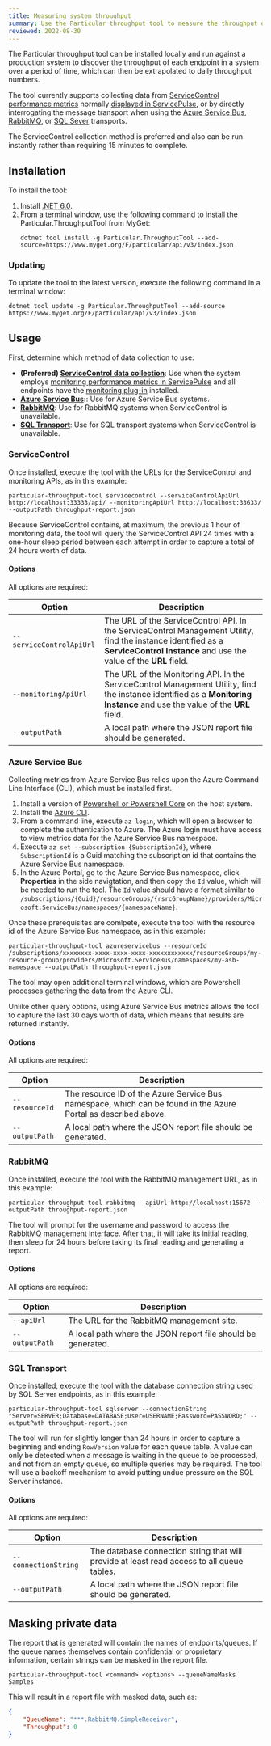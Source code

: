 ```yaml
---
title: Measuring system throughput
summary: Use the Particular throughput tool to measure the throughput of your NServiceBus system.
reviewed: 2022-08-30
---
```


The Particular throughput tool can be installed locally and run against a production system to discover the throughput of each endpoint in a system over a period of time, which can then be extrapolated to daily throughput numbers.

The tool currently supports collecting data from [ServiceControl performance metrics](/monitoring/metrics/install-plugin.md) normally [displayed in ServicePulse](/monitoring/metrics/in-servicepulse.md), or by directly interrogating the message transport when using the [Azure Service Bus](/transports/azure-service-bus/), [RabbitMQ](/transports/rabbitmq/), or [SQL Sever](/transports/sql/) transports.

The ServiceControl collection method is preferred and also can be run instantly rather than requiring 15 minutes to complete.

## Installation

To install the tool:

1. Install [.NET 6.0](https://dotnet.microsoft.com/en-us/download).
2. From a terminal window, use the following command to install the Particular.ThroughputTool from MyGet:
    ```shell
    dotnet tool install -g Particular.ThroughputTool --add-source=https://www.myget.org/F/particular/api/v3/index.json
    ```

### Updating

To update the tool to the latest version, execute the following command in a terminal window:

```shell
dotnet tool update -g Particular.ThroughputTool --add-source https://www.myget.org/F/particular/api/v3/index.json
```

## Usage

First, determine which method of data collection to use:

* **(Preferred) [ServiceControl data collection](#usage-servicecontrol)**: Use when the system employs [monitoring performance metrics in ServicePulse](/monitoring/metrics/in-servicepulse.md) and all endpoints have the [monitoring plug-in](/monitoring/metrics/install-plugin.md) installed.
* **[Azure Service Bus](#usage-azure-service-bus):**: Use for Azure Service Bus systems.
* **[RabbitMQ](#usage-rabbitmq)**: Use for RabbitMQ systems when ServiceControl is unavailable.
* **[SQL Transport](#usage-sql-transport)**: Use for SQL transport systems when ServiceControl is unavailable.

### ServiceControl

Once installed, execute the tool with the URLs for the ServiceControl and monitoring APIs, as in this example:

```shell
particular-throughput-tool servicecontrol --serviceControlApiUrl http://localhost:33333/api/ --monitoringApiUrl http://localhost:33633/ --outputPath throughput-report.json
```

Because ServiceControl contains, at maximum, the previous 1 hour of monitoring data, the tool will query the ServiceControl API 24 times with a one-hour sleep period between each attempt in order to capture a total of 24 hours worth of data.

#### Options

All options are required:

| Option | Description |
|-|-|
| <nobr>`--serviceControlApiUrl`</nobr> | The URL of the ServiceControl API. In the ServiceControl Management Utility, find the instance identified as a **ServiceControl Instance** and use the value of the **URL** field. |
| <nobr>`--monitoringApiUrl`</nobr> | The URL of the Monitoring API. In the ServiceControl Management Utility, find the instance identified as a **Monitoring Instance** and use the value of the **URL** field. |
| <nobr>`--outputPath`</nobr> | A local path where the JSON report file should be generated. |


### Azure Service Bus

Collecting metrics from Azure Service Bus relies upon the Azure Command Line Interface (CLI), which must be installed first.

1. Install a version of [Powershell or Powershell Core](https://docs.microsoft.com/en-us/powershell/scripting/install/installing-powershell) on the host system.
1. Install the [Azure CLI](https://docs.microsoft.com/en-us/cli/azure/install-azure-cli).
1. From a command line, execute `az login`, which will open a browser to complete the authentication to Azure. The Azure login must have access to view metrics data for the Azure Service Bus namespace.
1. Execute `az set --subscription {SubscriptionId}`, where `SubscriptionId` is a Guid matching the subscription id that contains the Azure Service Bus namespace.
1. In the Azure Portal, go to the Azure Service Bus namespace, click **Properties** in the side navigtation, and then copy the `Id` value, which will be needed to run the tool. The `Id` value should have a format similar to `/subscriptions/{Guid}/resourceGroups/{rsrcGroupName}/providers/Microsoft.ServiceBus/namespaces/{namespaceName}`.

Once these prerequisites are comlpete, execute the tool with the resource id of the Azure Service Bus namespace, as in this example:

```shell
particular-throughput-tool azureservicebus --resourceId /subscriptions/xxxxxxxx-xxxx-xxxx-xxxx-xxxxxxxxxxxx/resourceGroups/my-resource-group/providers/Microsoft.ServiceBus/namespaces/my-asb-namespace --outputPath throughput-report.json
```

The tool may open additional terminal windows, which are Powershell processes gathering the data from the Azure CLI.

Unlike other query options, using Azure Service Bus metrics allows the tool to capture the last 30 days worth of data, which means that results are returned instantly.

#### Options

All options are required:

| Option | Description |
|-|-|
| <nobr>`--resourceId`</nobr> | The resource ID of the Azure Service Bus namespace, which can be found in the Azure Portal as described above. |
| <nobr>`--outputPath`</nobr> | A local path where the JSON report file should be generated. |

### RabbitMQ

Once installed, execute the tool with the RabbitMQ management URL, as in this example:

```shell
particular-throughput-tool rabbitmq --apiUrl http://localhost:15672 --outputPath throughput-report.json
```

The tool will prompt for the username and password to access the RabbitMQ management interface. After that, it will take its initial reading, then sleep for 24 hours before taking its final reading and generating a report.

#### Options

All options are required:

| Option | Description |
|-|-|
| <nobr>`--apiUrl`</nobr> | The URL for the RabbitMQ management site. |
| <nobr>`--outputPath`</nobr> | A local path where the JSON report file should be generated. |

### SQL Transport

Once installed, execute the tool with the database connection string used by SQL Server endpoints, as in this example:

```shell
particular-throughput-tool sqlserver --connectionString "Server=SERVER;Database=DATABASE;User=USERNAME;Password=PASSWORD;" --outputPath throughput-report.json
```

The tool will run for slightly longer than 24 hours in order to capture a beginning and ending `RowVersion` value for each queue table. A value can only be detected when a message is waiting in the queue to be processed, and not from an empty queue, so multiple queries may be required. The tool will use a backoff mechanism to avoid putting undue pressure on the SQL Server instance.

#### Options

All options are required:

| Option | Description |
|-|-|
| <nobr>`--connectionString`</nobr> | The database connection string that will provide at least read access to all queue tables. |
| <nobr>`--outputPath`</nobr> | A local path where the JSON report file should be generated. |

## Masking private data

The report that is generated will contain the names of endpoints/queues. If the queue names themselves contain confidential or proprietary information, certain strings can be masked in the report file.

```shell
particular-throughput-tool <command> <options> --queueNameMasks Samples
```

This will result in a report file with masked data, such as:

```json
{
    "QueueName": "***.RabbitMQ.SimpleReceiver",
    "Throughput": 0
}
```